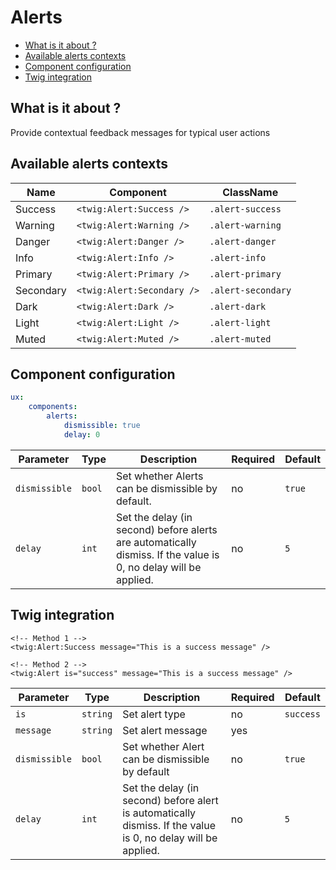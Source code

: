 # Alerts

- [What is it about ?](#what-is-it-about-)
- [Available alerts contexts](#available-alerts-contexts)
- [Component configuration](#component-configuration)
- [Twig integration](#twig-integration)

## What is it about ?

Provide contextual feedback messages for typical user actions

## Available alerts contexts

| Name | Component | ClassName |
|-|-|-|
| Success | `<twig:Alert:Success />` | `.alert-success` |
| Warning | `<twig:Alert:Warning />` | `.alert-warning` |
| Danger | `<twig:Alert:Danger />` | `.alert-danger` |
| Info | `<twig:Alert:Info />` | `.alert-info` |
| Primary | `<twig:Alert:Primary />` | `.alert-primary` |
| Secondary | `<twig:Alert:Secondary />` | `.alert-secondary` |
| Dark | `<twig:Alert:Dark />` | `.alert-dark` |
| Light | `<twig:Alert:Light />` | `.alert-light` |
| Muted | `<twig:Alert:Muted />` | `.alert-muted` |

## Component configuration

```yaml
ux:
    components:
        alerts:
            dismissible: true
            delay: 0
```

| Parameter | Type | Description | Required | Default |
|-|-|-|-|-|
| `dismissible` | `bool` | Set whether Alerts can be dismissible by default. | no | `true` |
| `delay` | `int` | Set the delay (in second) before alerts are automatically dismiss. If the value is 0, no delay will be applied. | no | `5` |

## Twig integration

```twig 
<!-- Method 1 -->
<twig:Alert:Success message="This is a success message" />

<!-- Method 2 -->
<twig:Alert is="success" message="This is a success message" />
``` 

| Parameter | Type | Description | Required | Default |
|-|-|-|-|-|
| `is` | `string` | Set alert type | no | `success` |
| `message` | `string` | Set alert message | yes |  |
| `dismissible` | `bool` | Set whether Alert can be dismissible by default | no | `true` |
| `delay` | `int` | Set the delay (in second) before alert is automatically dismiss. If the value is 0, no delay will be applied. | no | `5` |